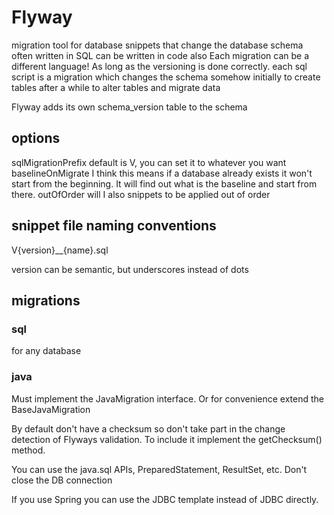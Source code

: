 # Flyway

migration tool for database
snippets that change the database schema
often written in SQL
can be written in code also
Each migration can be a different language! As long as the versioning is done correctly.
each sql script is a migration which changes the schema somehow
  initially to create tables
  after a while to alter tables and migrate data

Flyway adds its own schema_version table to the schema

## options

sqlMigrationPrefix    default is V, you can set it to whatever you want
baselineOnMigrate     I think this means if a database already exists it won't start from the beginning. It will find out what is the baseline and start from there.
outOfOrder            will I also snippets to be applied out of order

## snippet file naming conventions

V{version}\__{name}.sql

version can be semantic, but underscores instead of dots

## migrations

### sql

for any database

### java

Must implement the JavaMigration interface. Or for convenience extend the BaseJavaMigration

By default don't have a checksum so don't take part in the change detection of Flyways validation.
  To include it implement the getChecksum() method.

You can use the java.sql APIs, PreparedStatement, ResultSet, etc.
Don't close the DB connection

If you use Spring you can use the JDBC template instead of JDBC directly.
